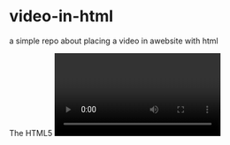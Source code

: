 # video-in-html

a simple repo about placing a video in awebsite with html

The HTML5 <video> element specifies a standard way to embed a video in a web page.

